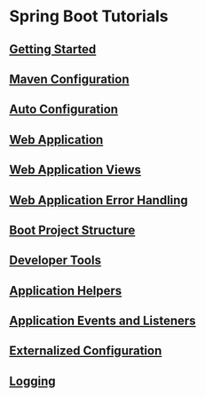 # Spring Boot Tutorials

## [Getting Started](01-kickstart/README.md)

## [Maven Configuration](02-maven-config/README.md)

## [Auto Configuration](03-auto-config/README.md)

## [Web Application](04-web-app/README.md)

## [Web Application Views](05-web-app-views/README.md)

## [Web Application Error Handling](06-web-app-error-handling/README.md)

## [Boot Project Structure](07-project-structure/README.md)

## [Developer Tools](08-dev-tools/README.md)

## [Application Helpers](09-app-helper/README.md)

## [Application Events and Listeners](10-app-events-listeners/README.md)

## [Externalized Configuration](11-externalized-config/README.md)

## [Logging](12-logging/README.md)

